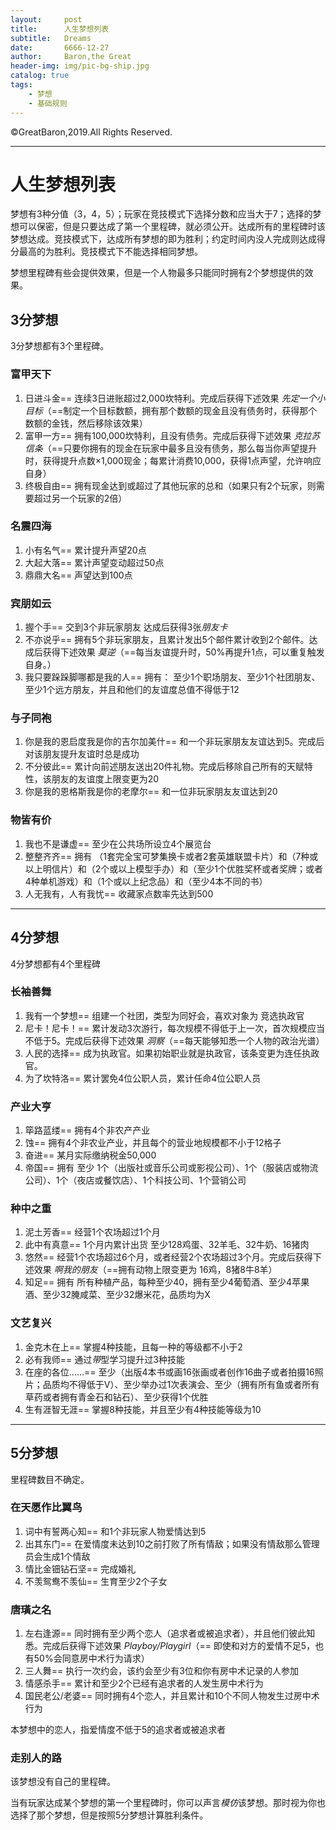 ```yaml
---
layout:     post
title:      人生梦想列表
subtitle:   Dreams
date:       6666-12-27
author:     Baron,the Great
header-img: img/pic-bg-ship.jpg
catalog: true
tags:
    - 梦想
    - 基础规则
---
```


©GreatBaron,2019.All Rights Reserved.

---

# 人生梦想列表

梦想有3种分值（3，4，5）；玩家在竞技模式下选择分数和应当大于7；选择的梦想可以保密，但是只要达成了第一个里程碑，就必须公开。达成所有的里程碑时该梦想达成。竞技模式下，达成所有梦想的即为胜利；约定时间内没人完成则达成得分最高的为胜利。竞技模式下不能选择相同梦想。

梦想里程碑有些会提供效果，但是一个人物最多只能同时拥有2个梦想提供的效果。

## 3分梦想

3分梦想都有3个里程碑。

### 富甲天下

1. 日进斗金== 连续3日进账超过2,000坎特利。完成后获得下述效果 *先定一个小目标*（==制定一个目标数额，拥有那个数额的现金且没有债务时，获得那个数额的金钱，然后移除该效果）
2. 富甲一方== 拥有100,000坎特利，且没有债务。完成后获得下述效果 *克拉苏信条*（==只要你拥有的现金在玩家中最多且没有债务，那么每当你声望提升时，获得提升点数×1,000现金；每累计消费10,000，获得1点声望，允许响应自身）
3. 终极自由== 拥有现金达到或超过了其他玩家的总和（如果只有2个玩家，则需要超过另一个玩家的2倍）

### 名震四海

1. 小有名气== 累计提升声望20点
2. 大起大落== 累计声望变动超过50点
3. 鼎鼎大名== 声望达到100点

### 宾朋如云

1. 握个手== 交到3个非玩家朋友 达成后获得3张*朋友卡*
2. 不亦说乎== 拥有5个非玩家朋友，且累计发出5个邮件累计收到2个邮件。达成后获得下述效果 *莫逆*（==每当友谊提升时，50%再提升1点，可以重复触发自身。）
3. 我只要跺跺脚哪都是我的人== 拥有： 至少1个职场朋友、至少1个社团朋友、至少1个远方朋友，并且和他们的友谊度总值不得低于12

### 与子同袍

1. 你是我的恩启度我是你的吉尔加美什== 和一个非玩家朋友友谊达到5。完成后对该朋友提升友谊时总是成功
2. 不分彼此== 累计向前述朋友送出20件礼物。完成后移除自己所有的天赋特性，该朋友的友谊度上限变更为20
3. 你是我的恩格斯我是你的老摩尔== 和一位非玩家朋友友谊达到20

### 物皆有价

1. 我也不是谦虚== 至少在公共场所设立4个展览台
2. 整整齐齐== 拥有 （1套完全宝可梦集换卡或者2套英雄联盟卡片）和（7种或以上明信片）和（2个或以上模型手办）和（至少1个优胜奖杯或者奖牌；或者4种单机游戏）和（1个或以上纪念品）和（至少4本不同的书）
3. 人无我有，人有我忧== 收藏家点数率先达到500

---

## 4分梦想
4分梦想都有4个里程碑

### 长袖善舞

1. 我有一个梦想== 组建一个社团，类型为同好会，喜欢对象为 竞选执政官
2. 尼卡！尼卡！== 累计发动3次游行，每次规模不得低于上一次，首次规模应当不低于5。完成后获得下述效果 *洞察*（==每天能够知悉一个人物的政治光谱）
3. 人民的选择== 成为执政官。如果初始职业就是执政官，该条变更为连任执政官。
4. 为了坎特洛== 累计罢免4位公职人员，累计任命4位公职人员

### 产业大亨

1. 筚路蓝缕== 拥有4个非农产产业
2. 蚀== 拥有4个非农业产业，并且每个的营业地规模都不小于12格子
3. 奋进== 某月实际缴纳税金50,000
4. 帝国== 拥有 至少 1个（出版社或音乐公司或影视公司）、1个（服装店或物流公司）、1个（夜店或餐饮店）、1个科技公司、1个营销公司

### 种中之重

1. 泥土芳香== 经营1个农场超过1个月
2. 此中有真意== 1个月内累计出货 至少128鸡蛋、32羊毛、32牛奶、16猪肉
3. 悠然== 经营1个农场超过6个月，或者经营2个农场超过3个月。完成后获得下述效果 *啊我的朋友*（==拥有动物上限变更为 16鸡，8猪8牛8羊）
4. 知足== 拥有 所有种植产品，每种至少40，拥有至少4葡萄酒、至少4苹果酒、至少32腌咸菜、至少32爆米花，品质均为X

### 文艺复兴

1. 金克木在上== 掌握4种技能，且每一种的等级都不小于2
2. 必有我师== 通过*带*型学习提升过3种技能
3. 在座的各位……== 至少（出版4本书或画16张画或者创作16曲子或者拍摄16照片；品质均不得低于V）、至少举办过1次表演会、至少（拥有所有鱼或者所有草药或者拥有青金石和钻石）、至少获得1个优胜
4. 生有涯智无涯== 掌握8种技能，并且至少有4种技能等级为10

---

## 5分梦想

里程碑数目不确定。

### 在天愿作比翼鸟

1. 词中有誓两心知== 和1个非玩家人物爱情达到5
2. 出其东门== 在爱情度未达到10之前打败了所有情敌；如果没有情敌那么管理员会生成1个情敌
3. 情比金钿钻石坚== 完成婚礼
4. 不羡鸳鸯不羡仙== 生育至少2个子女

### 唐璜之名

1. 左右逢源== 同时拥有至少两个恋人（追求者或被追求者），并且他们彼此知悉。完成后获得下述效果 *Playboy/Playgirl*（== 即使和对方的爱情不足5，也有50%会同意房中术行为请求）
2. 三人舞== 执行一次约会，该约会至少有3位和你有房中术记录的人参加
3. 情感杀手== 累计和至少2个已经有追求者的人发生房中术行为
4. 国民老公/老婆== 同时拥有4个恋人，并且累计和10个不同人物发生过房中术行为

本梦想中的恋人，指爱情度不低于5的追求者或被追求者

### 走别人的路

该梦想没有自己的里程碑。

当有玩家达成某个梦想的第一个里程碑时，你可以声言*模仿*该梦想。那时视为你也选择了那个梦想，但是按照5分梦想计算胜利条件。
 

